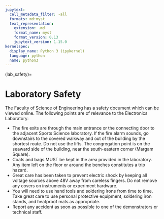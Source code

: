 ```yaml
---
jupytext:
  cell_metadata_filter: -all
  formats: md:myst
  text_representation:
    extension: .md
    format_name: myst
    format_version: 0.13
    jupytext_version: 1.15.0
kernelspec:
  display_name: Python 3 (ipykernel)
  language: python
  name: python3
---
```


(lab_safety)=
# Laboratory Safety

The Faculty of Science of Engineering has a safety document which can be viewed online. The following points are of relevance to the Electronics Laboratory:

* The fire exits are through the main entrance or the connecting door to the adjacent Sports Science laboratory. If the fire alarm sounds, go downstairs to the covered walkway and out of the building by the shortest route. Do not use the lifts. The congregation point is on the seaward side of the building, near the south-eastern corner (Margam Square).
* Coats and bags MUST be kept in the area provided in the laboratory. Any item left on the floor or around the benches constitutes a trip hazard.
* Great care has been taken to prevent electric shock by keeping all voltage sources above 48V away from careless fingers. Do not remove any covers on instruments or experiment hardware.
* You will need to use hand tools and soldering irons from time to time. Take great care to use personal protective equipment, soldering iron stands, and heatproof mats as appropriate.
* Report any accident as soon as possible to one of the demonstrators or technical staff.
